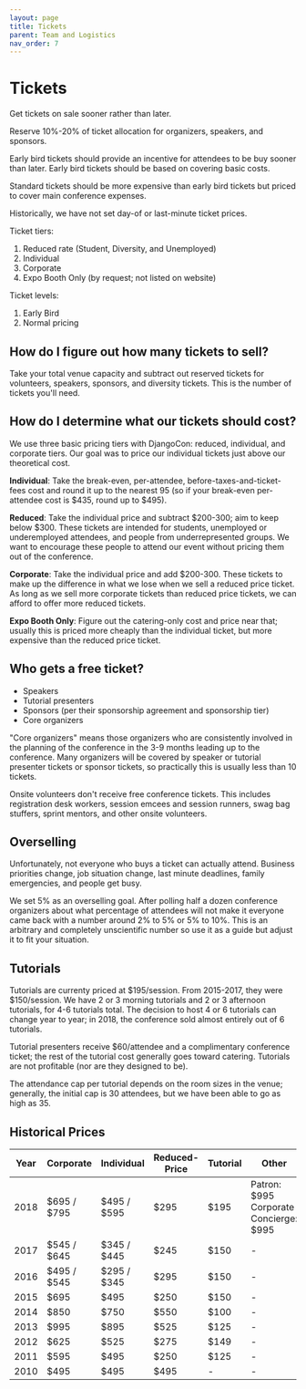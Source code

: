 ```yaml
---
layout: page
title: Tickets
parent: Team and Logistics
nav_order: 7
---
```


# Tickets

Get tickets on sale sooner rather than later.

Reserve 10%-20% of ticket allocation for organizers, speakers, and sponsors.

Early bird tickets should provide an incentive for attendees to be buy sooner than later. Early bird tickets should be based on covering basic costs.

Standard tickets should be more expensive than early bird tickets but priced to cover main conference expenses.

Historically, we have not set day-of or last-minute ticket prices. 

Ticket tiers:

1. Reduced rate (Student, Diversity, and Unemployed)
2. Individual
3. Corporate
4. Expo Booth Only (by request; not listed on website)

Ticket levels:

1. Early Bird
2. Normal pricing

## How do I figure out how many tickets to sell?

Take your total venue capacity and subtract out reserved tickets for volunteers, speakers, sponsors, and diversity tickets. This is the number of tickets you'll need.

## How do I determine what our tickets should cost?

We use three basic pricing tiers with DjangoCon: reduced, individual, and corporate tiers. Our goal was to price our individual tickets just above our theoretical cost. 

**Individual**: Take the break-even, per-attendee, before-taxes-and-ticket-fees cost and round it up to the nearest 95 (so if your break-even per-attendee cost is $435, round up to $495).

**Reduced**: Take the individual price and subtract $200-300; aim to keep below $300. These tickets are intended for students, unemployed or underemployed attendees, and people from underrepresented groups. We want to encourage these people to attend our event without pricing them out of the conference. 

**Corporate**: Take the individual price and add $200-300. These tickets to make up the difference in what we lose when we sell a reduced price ticket. As long as we sell more corporate tickets than reduced price tickets, we can afford to offer more reduced tickets.

**Expo Booth Only**: Figure out the catering-only cost and price near that; usually this is priced more cheaply than the individual ticket, but more expensive than the reduced price ticket. 

## Who gets a free ticket? 

- Speakers 
- Tutorial presenters 
- Sponsors (per their sponsorship agreement and sponsorship tier)
- Core organizers 

"Core organizers" means those organizers who are consistently involved in the planning of the conference in the 3-9 months leading up to the conference. Many organizers will be covered by speaker or tutorial presenter tickets or sponsor tickets, so practically this is usually less than 10 tickets. 

Onsite volunteers don't receive free conference tickets. This includes registration desk workers, session emcees and session runners, swag bag stuffers, sprint mentors, and other onsite volunteers. 

## Overselling

Unfortunately, not everyone who buys a ticket can actually attend. Business priorities change, job situation change, last minute deadlines, family emergencies, and people get busy. 

We set 5% as an overselling goal. After polling half a dozen conference organizers about what percentage of attendees will not make it everyone came back with a number around 2% to 5% or 5% to 10%. This is an arbitrary and completely unscientific number so use it as a guide but adjust it to fit your situation.

## Tutorials

Tutorials are currenty priced at $195/session. From 2015-2017, they were $150/session. We have 2 or 3 morning tutorials and 2 or 3 afternoon tutorials, for 4-6 tutorials total. The decision to host 4 or 6 tutorials can change year to year; in 2018, the conference sold almost entirely out of 6 tutorials. 

Tutorial presenters receive $60/attendee and a complimentary conference ticket; the rest of the tutorial cost generally goes toward catering. Tutorials are not profitable (nor are they designed to be). 

The attendance cap per tutorial depends on the room sizes in the venue; generally, the initial cap is 30 attendees, but we have been able to go as high as 35. 

## Historical Prices 

| Year | Corporate | Individual | Reduced-Price | Tutorial | Other | 
| ---- | --------- | ---------- | ------------- | -------- | ----- |
| 2018 | $695 / $795 | $495 / $595 | $295 | $195 | Patron: $995<br /> Corporate Concierge: $995 | 
| 2017 | $545 / $645 | $345 / $445 | $245 | $150 | - |
| 2016 | $495 / $545 | $295 / $345 | $295 | $150 | - | 
| 2015 | $695 | $495 | $250 | $150 | - | 
| 2014 | $850 | $750 | $550 | $100 | - | 
| 2013 | $995 | $895 | $525 | $125 | - | 
| 2012 | $625 | $525 | $275 | $149 | - | 
| 2011 | $595 | $495 | $250 | $125 | - |
| 2010 | $495 | $495 | $495 | - | - | 
